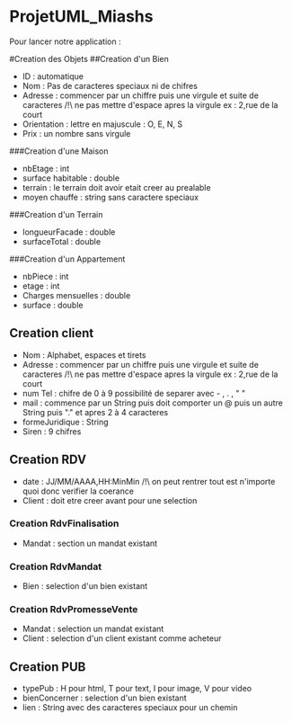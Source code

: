 # ProjetUML_Miashs

Pour lancer notre application :






#Creation des Objets
##Creation d'un Bien
* ID : automatique
* Nom : Pas de caracteres speciaux ni de chifres
* Adresse : commencer par un chiffre puis une virgule et suite de caracteres /!\ ne pas mettre d'espace apres la virgule	 	ex : 2,rue de la court
* Orientation : lettre en majuscule : O, E, N, S
* Prix : un nombre sans virgule

###Creation d'une Maison
* nbEtage : int
* surface habitable : double
* terrain : le terrain doit avoir etait creer au prealable
* moyen chauffe : string sans caractere speciaux

###Creation d'un Terrain
* longueurFacade : double
* surfaceTotal : double

###Creation d'un Appartement
* nbPiece : int
* etage : int
* Charges mensuelles : double
* surface : double

## Creation client
* Nom : Alphabet, espaces et tirets 
* Adresse : commencer par un chiffre puis une virgule et suite de caracteres /!\ ne pas mettre d'espace apres la virgule	 	ex : 2,rue de la court
* num Tel : chifre de 0 à 9 possibilité de separer avec - , . , " "
* mail : commence par un String puis doit comporter un @ puis un autre String puis "." et apres 2 à 4 caracteres
* formeJuridique : String
* Siren : 9 chifres 

## Creation RDV
* date : JJ/MM/AAAA,HH:MinMin /!\ on peut rentrer tout est n'importe quoi donc verifier la coerance
* Client : doit etre creer avant pour une selection

### Creation RdvFinalisation
* Mandat : section un mandat existant

### Creation RdvMandat
* Bien : selection d'un bien existant

### Creation RdvPromesseVente
* Mandat : selection un mandat existant
* Client : selection d'un client existant comme acheteur

## Creation PUB
* typePub : H pour html, T pour text, I pour image, V pour video
* bienConcerner : selection d'un bien existant
* lien : String avec des caracteres speciaux pour un chemin
